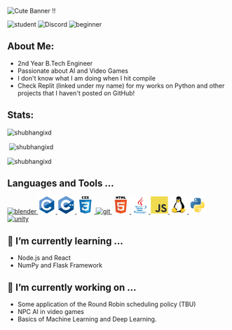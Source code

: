 ![Cute Banner !!](https://user-images.githubusercontent.com/92100787/220425731-df420f75-786c-40f7-96f9-e6ed7f805e4d.jpeg)

![student](https://img.shields.io/badge/student-learning%20to%20code-grey?labelColor=purple&style=flat) ![Discord](https://dcbadge.vercel.app/api/shield/755808235658805412?style=flat) ![beginner](https://img.shields.io/badge/beginner-green?style=flat)

## About Me:

* 2nd Year B.Tech Engineer
* Passionate about AI and Video Games
* I don't know what I am doing when I hit compile
* Check Replit (linked under my name) for my works on Python and other projects that I haven't posted on GitHub!

## Stats:

<p><img align="center" src="https://github-readme-stats.vercel.app/api/top-langs?username=shubhangixd&show_icons=true&locale=en&layout=compact&theme=synthwave" alt="shubhangixd" /></p> 
<p>&nbsp;<img align="center" src="https://github-readme-stats.vercel.app/api?username=shubhangixd&show_icons=true&locale=en&theme=synthwave" alt="shubhangixd" /></p>

<p><img align="center" src="https://github-readme-streak-stats.herokuapp.com/?user=shubhangixd&theme=synthwave" alt="shubhangixd" /></p>

## Languages and Tools ...
<p align="left"> <a href="https://www.blender.org/" target="_blank" rel="noreferrer"> <img src="https://download.blender.org/branding/community/blender_community_badge_white.svg" alt="blender" width="40" height="40"/> </a> <a href="https://www.cprogramming.com/" target="_blank" rel="noreferrer"> <img src="https://raw.githubusercontent.com/devicons/devicon/master/icons/c/c-original.svg" alt="c" width="40" height="40"/> </a> <a href="https://www.w3schools.com/cpp/" target="_blank" rel="noreferrer"> <img src="https://raw.githubusercontent.com/devicons/devicon/master/icons/cplusplus/cplusplus-original.svg" alt="cplusplus" width="40" height="40"/> </a> <a href="https://www.w3schools.com/css/" target="_blank" rel="noreferrer"> <img src="https://raw.githubusercontent.com/devicons/devicon/master/icons/css3/css3-original-wordmark.svg" alt="css3" width="40" height="40"/> </a> <a href="https://git-scm.com/" target="_blank" rel="noreferrer"> <img src="https://www.vectorlogo.zone/logos/git-scm/git-scm-icon.svg" alt="git" width="40" height="40"/> </a> <a href="https://www.w3.org/html/" target="_blank" rel="noreferrer"> <img src="https://raw.githubusercontent.com/devicons/devicon/master/icons/html5/html5-original-wordmark.svg" alt="html5" width="40" height="40"/> </a> <a href="https://www.java.com" target="_blank" rel="noreferrer"> <img src="https://raw.githubusercontent.com/devicons/devicon/master/icons/java/java-original.svg" alt="java" width="40" height="40"/> </a> <a href="https://developer.mozilla.org/en-US/docs/Web/JavaScript" target="_blank" rel="noreferrer"> <img src="https://raw.githubusercontent.com/devicons/devicon/master/icons/javascript/javascript-original.svg" alt="javascript" width="40" height="40"/> </a> <a href="https://www.linux.org/" target="_blank" rel="noreferrer"> <img src="https://raw.githubusercontent.com/devicons/devicon/master/icons/linux/linux-original.svg" alt="linux" width="40" height="40"/> </a> <a href="https://www.python.org" target="_blank" rel="noreferrer"> <img src="https://raw.githubusercontent.com/devicons/devicon/master/icons/python/python-original.svg" alt="python" width="40" height="40"/> </a> <a href="https://unity.com/" target="_blank" rel="noreferrer"> <img src="https://www.vectorlogo.zone/logos/unity3d/unity3d-icon.svg" alt="unity" width="40" height="40"/> </a> </p>

## 🌱 I’m currently learning ...

* Node.js and React
* NumPy and Flask Framework

## 🔭 I’m currently working on ...

* Some application of the Round Robin scheduling policy (TBU)
* NPC AI in video games
* Basics of Machine Learning and Deep Learning.

<!--
**ShubhangiXD/ShubhangiXD** is a ✨ _special_ ✨ repository because its `README.md` (this file) appears on your GitHub profile.

Here are some ideas to get you started:

- 🔭 I’m currently working on ...
- 🌱 I’m currently learning ...
- 👯 I’m looking to collaborate on ...
- 🤔 I’m looking for help with ...
- 💬 Ask me about ...
- 📫 How to reach me: ...
- 😄 Pronouns: ...
- ⚡ Fun fact: ...
-->
